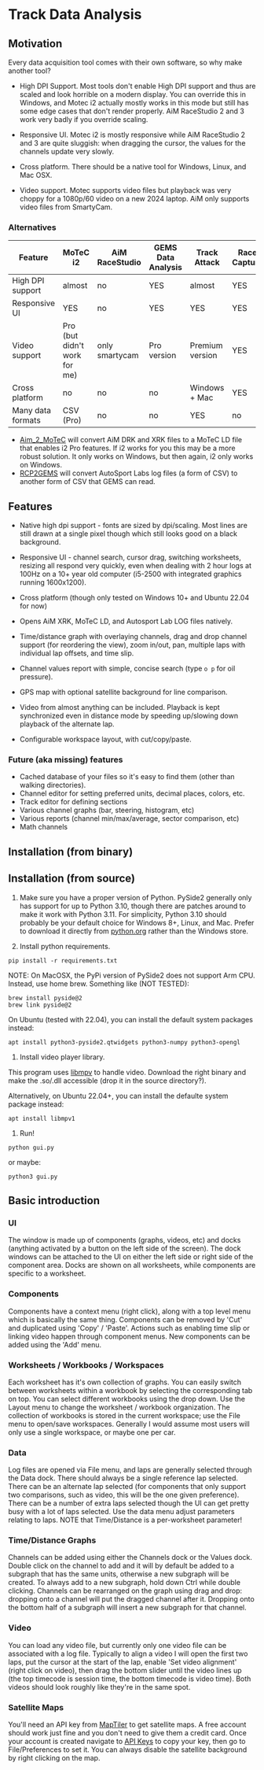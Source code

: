 # Track Data Analysis

## Motivation

Every data acquisition tool comes with their own software, so why make another tool?

- High DPI Support.  Most tools don't enable High DPI support and thus
  are scaled and look horrible on a modern display.  You can override
  this in Windows, and Motec i2 actually mostly works in this mode but
  still has some edge cases that don't render properly.  AiM
  RaceStudio 2 and 3 work very badly if you override scaling.

- Responsive UI.  Motec i2 is mostly responsive while AiM RaceStudio 2
  and 3 are quite sluggish: when dragging the cursor, the values for
  the channels update very slowly.

- Cross platform.  There should be a native tool for Windows, Linux, and Mac OSX.

- Video support.  Motec supports video files but playback was very
  choppy for a 1080p/60 video on a new 2024 laptop.  AiM only supports
  video files from SmartyCam.

### Alternatives

| Feature | MoTeC i2 | AiM RaceStudio | GEMS Data Analysis | Track Attack | Race Capture |
| --- | --- | --- | --- | --- | --- |
| High DPI support | almost | no | YES | almost | YES |
| Responsive UI | YES | no | YES | YES | YES |
| Video support | Pro (but didn't work for me) | only smartycam | Pro version | Premium version | YES |
| Cross platform | no | no | no | Windows + Mac | YES |
| Many data formats | CSV (Pro) | no | no | YES | no |

- [Aim_2_MoTeC](https://github.com/ludovicb1239/Aim_2_MoTeC) will
  convert AiM DRK and XRK files to a MoTeC LD file that enables i2 Pro
  features.  If i2 works for you this may be a more robust solution.
  It only works on Windows, but then again, i2 only works on Windows.
- [RCP2GEMS](https://github.com/autosportlabs/RCP2GEMS/) will convert
  AutoSport Labs log files (a form of CSV) to another form of CSV that
  GEMS can read.

## Features

- Native high dpi support - fonts are sized by dpi/scaling.  Most
  lines are still drawn at a single pixel though which still looks
  good on a black background.

- Responsive UI - channel search, cursor drag, switching worksheets,
  resizing all respond very quickly, even when dealing with 2 hour
  logs at 100Hz on a 10+ year old computer (i5-2500 with integrated
  graphics running 1600x1200).

- Cross platform (though only tested on Windows 10+ and Ubuntu 22.04 for now)

- Opens AiM XRK, MoTeC LD, and Autosport Lab LOG files natively.

- Time/distance graph with overlaying channels, drag and drop channel
  support (for reordering the view), zoom in/out, pan, multiple laps
  with individual lap offsets, and time slip.

- Channel values report with simple, concise search (type `o p` for oil pressure).

- GPS map with optional satellite background for line comparison.

- Video from almost anything can be included.  Playback is kept
  synchronized even in distance mode by speeding up/slowing down
  playback of the alternate lap.

- Configurable workspace layout, with cut/copy/paste.

### Future (aka missing) features

- Cached database of your files so it's easy to find them (other than walking directories).
- Channel editor for setting preferred units, decimal places, colors, etc.
- Track editor for defining sections
- Various channel graphs (bar, steering, histogram, etc)
- Various reports (channel min/max/average, sector comparison, etc)
- Math channels

## Installation (from binary)

## Installation (from source)

1. Make sure you have a proper version of Python.  PySide2 generally
only has support for up to Python 3.10, though there are patches
around to make it work with Python 3.11.  For simplicity, Python 3.10
should probably be your default choice for Windows 8+, Linux, and Mac.
Prefer to download it directly from
[python.org](https://www.python.org/downloads/) rather than the
Windows store.

1. Install python requirements.
```
pip install -r requirements.txt
```
NOTE: On MacOSX, the PyPi version of PySide2 does not support Arm CPU.  Instead, use home brew.  Something like (NOT TESTED):
```
brew install pyside@2
brew link pyside@2
```

On Ubuntu (tested with 22.04), you can install the default system packages instead:
```
apt install python3-pyside2.qtwidgets python3-numpy python3-opengl
```

1. Install video player library.

This program uses [libmpv](https://mpv.io/installation/) to handle
video.  Download the right binary and make the .so/.dll accessible
(drop it in the source directory?).

Alternatively, on Ubuntu 22.04+, you can install the defaulte system package instead:
```
apt install libmpv1
```

1. Run!
```
python gui.py
```
or maybe:
```
python3 gui.py
```

## Basic introduction

### UI

The window is made up of components (graphs, videos, etc) and docks
(anything activated by a button on the left side of the screen).  The
dock windows can be attached to the UI on either the left side or
right side of the component area.  Docks are shown on all
worksheets, while components are specific to a worksheet.

### Components

Components have a context menu (right click), along with a top level
menu which is basically the same thing.  Components can be removed by
'Cut' and duplicated using 'Copy' / 'Paste'.  Actions such as enabling
time slip or linking video happen through component menus.  New
components can be added using the 'Add' menu.

### Worksheets / Workbooks / Workspaces

Each worksheet has it's own collection of graphs.  You can easily
switch between worksheets within a workbook by selecting the
corresponding tab on top.  You can select different workbooks using
the drop down.  Use the Layout menu to change the worksheet / workbook
organization.  The collection of workbooks is stored in the current
workspace; use the File menu to open/save workspaces.  Generally I
would assume most users will only use a single workspace, or maybe one
per car.

### Data

Log files are opened via File menu, and laps are generally selected
through the Data dock.  There should always be a single reference lap
selected.  There can be an alternate lap selected (for components that
only support two comparisons, such as video, this will be the one
given preference).  There can be a number of extra laps selected
though the UI can get pretty busy with a lot of laps selected.  Use
the data menu adjust parameters relating to laps.  NOTE that
Time/Distance is a per-worksheet parameter!

### Time/Distance Graphs

Channels can be added using either the Channels dock or the Values
dock.  Double click on the channel to add and it will by default be
added to a subgraph that has the same units, otherwise a new subgraph
will be created.  To always add to a new subgraph, hold down Ctrl
while double clicking.  Channels can be rearranged on the graph using
drag and drop: dropping onto a channel will put the dragged channel
after it.  Dropping onto the bottom half of a subgraph will insert a
new subgraph for that channel.

### Video

You can load any video file, but currently only one video file can be
associated with a log file.  Typically to align a video I will open
the first two laps, put the cursor at the start of the lap, enable
'Set video alignment' (right click on video), then drag the bottom
slider until the video lines up (the top timecode is session time, the
bottom timecode is video time).  Both videos should look roughly like
they're in the same spot.

### Satellite Maps

You'll need an API key from [MapTiler](https://www.maptiler.com/) to
get satellite maps.  A free account should work just fine and you
don't need to give them a credit card.  Once your account is created
navigate to [API Keys](https://cloud.maptiler.com/account/keys/) to
copy your key, then go to File/Preferences to set it.  You can always
disable the satellite background by right clicking on the map.
